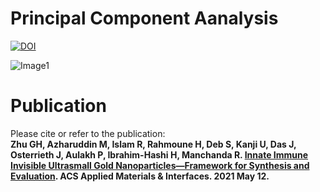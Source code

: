 # Principal Component Aanalysis 
[![DOI](https://zenodo.org/badge/358303913.svg)](https://zenodo.org/doi/10.5281/zenodo.11104256)

![Image1](https://drive.google.com/uc?export=view&id=1E7Z44cJSaA6bpEmlsH5RnMab8bMITRrr)

# Publication
Please cite or refer to the publication:\
**Zhu GH, Azharuddin M, Islam R, Rahmoune H, Deb S, Kanji U, Das J, Osterrieth J, Aulakh P, Ibrahim-Hashi H, Manchanda R. [Innate Immune Invisible Ultrasmall Gold Nanoparticles—Framework for Synthesis and Evaluation](https://pubs.acs.org/doi/pdf/10.1021/acsami.1c02834). ACS Applied Materials & Interfaces. 2021 May 12.**
